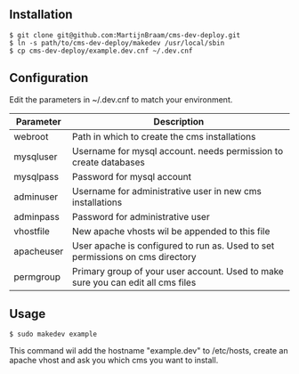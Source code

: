 Installation
---
    $ git clone git@github.com:MartijnBraam/cms-dev-deploy.git
    $ ln -s path/to/cms-dev-deploy/makedev /usr/local/sbin
    $ cp cms-dev-deploy/example.dev.cnf ~/.dev.cnf

Configuration
---
Edit the parameters in ~/.dev.cnf to match your environment.

Parameter   | Description
----------- | ------------
webroot     | Path in which to create the cms installations
mysqluser   | Username for mysql account. needs permission to create databases
mysqlpass   | Password for mysql account
adminuser   | Username for administrative user in new cms installations
adminpass   | Password for administrative user
vhostfile   | New apache vhosts wil be appended to this file
apacheuser  | User apache is configured to run as. Used to set permissions on cms directory
permgroup   | Primary group of your user account. Used to make sure you can edit all cms files

Usage
---

    $ sudo makedev example
This command wil add the hostname "example.dev" to /etc/hosts, create an apache vhost and ask you which cms you want to install.

